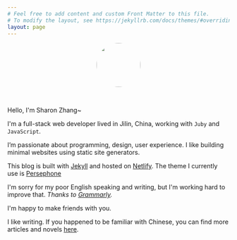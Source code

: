 ```yaml
---
# Feel free to add content and custom Front Matter to this file.
# To modify the layout, see https://jekyllrb.com/docs/themes/#overriding-theme-defaults
layout: page
---
```


<p align="center"><img src="/img/avatar.jpg" width="100" height="100" style="border-radius: 50%; margin-bottom: 30px;" /></p>

Hello, I'm Sharon Zhang~

I'm a full-stack web developer lived in Jilin, China, working with `Juby` and `JavaScript`.

 I’m passionate about programming, design, user experience. I like building minimal websites using static site generators.

This blog is built with [Jekyll](https://jekyllrb.com/) and hosted on [Netlify](https://www.netlify.com/). The theme I currently use is [Persephone](https://github.com/erlzhang/jekyll-theme-persephone)

I'm sorry for my poor English speaking and writing, but I'm working hard to improve that. *Thanks to [Grammarly](https://grammarly.com).*

I'm happy to make friends with you.

I like writing. If you happened to be familiar with Chinese, you can find more articles and novels [here](https://erl.im).
